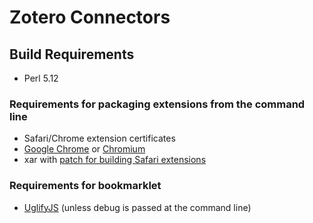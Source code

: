 # Zotero Connectors

## Build Requirements

* Perl 5.12

### Requirements for packaging extensions from the command line

* Safari/Chrome extension certificates
* [Google Chrome](https://www.google.com/intl/en/chrome/browser/) or [Chromium](http://www.chromium.org/)
* xar with [patch for building Safari extensions](https://code.google.com/p/xar/issues/detail?id=76)

### Requirements for bookmarklet

* [UglifyJS](https://github.com/mishoo/UglifyJS/) (unless debug is passed at the command line)